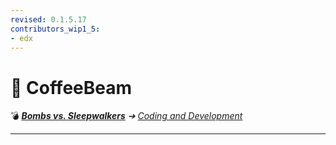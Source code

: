 ```yaml
---
revised: 0.1.5.17
contributors_wip1_5:
- edx
---
```


# 📁 CoffeeBeam

💣 ***[Bombs vs. Sleepwalkers][home]** ➔ [Coding and Development][coding]*

****

[home]: /README.md
[coding]: /coding_dev/readme.md
